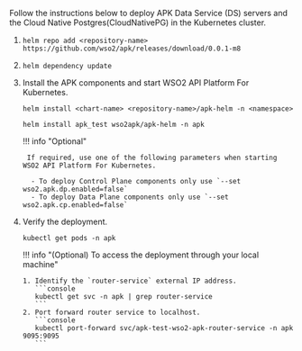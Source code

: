 
Follow the instructions below to deploy APK Data Service (DS) servers and the Cloud Native Postgres(CloudNativePG) in the Kubernetes cluster.

1. ``` helm repo add <repository-name> https://github.com/wso2/apk/releases/download/0.0.1-m8 ```

2. ``` helm dependency update ```

3.  Install the APK components and start WSO2 API Platform For Kubernetes.

     ```tab="Format"
    helm install <chart-name> <repository-name>/apk-helm -n <namespace>
     ```
     
     
     ```tab="Command"
     helm install apk_test wso2apk/apk-helm -n apk
     ```

    !!! info "Optional"

         If required, use one of the following parameters when starting WSO2 API Platform For Kubernetes.

          - To deploy Control Plane components only use `--set wso2.apk.dp.enabled=false`
          - To deploy Data Plane components only use `--set wso2.apk.cp.enabled=false`

5.  Verify the deployment.

      ```console
      kubectl get pods -n apk
      ```

    !!! info "(Optional) To access the deployment through your local machine"

        1. Identify the `router-service` external IP address.
           ```console
           kubectl get svc -n apk | grep router-service
           ```
        2. Port forward router service to localhost.
           ```console
           kubectl port-forward svc/apk-test-wso2-apk-router-service -n apk 9095:9095
           ```